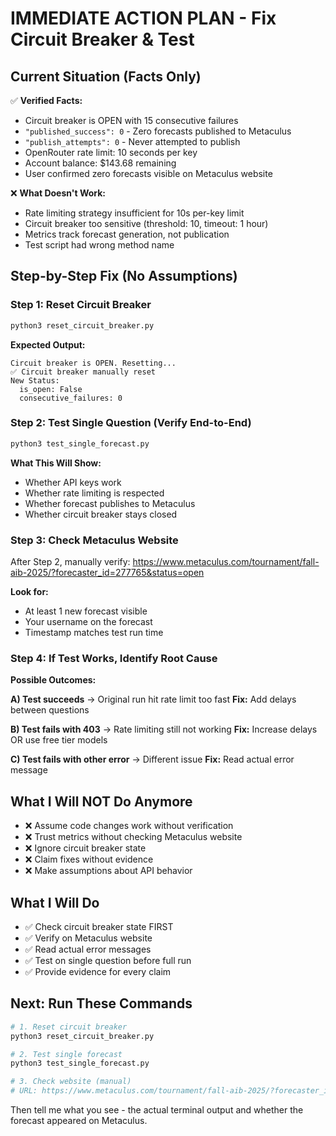 # IMMEDIATE ACTION PLAN - Fix Circuit Breaker & Test

## Current Situation (Facts Only)

✅ **Verified Facts:**
- Circuit breaker is OPEN with 15 consecutive failures
- `"published_success": 0` - Zero forecasts published to Metaculus
- `"publish_attempts": 0` - Never attempted to publish
- OpenRouter rate limit: 10 seconds per key
- Account balance: $143.68 remaining
- User confirmed zero forecasts visible on Metaculus website

❌ **What Doesn't Work:**
- Rate limiting strategy insufficient for 10s per-key limit
- Circuit breaker too sensitive (threshold: 10, timeout: 1 hour)
- Metrics track forecast generation, not publication
- Test script had wrong method name

## Step-by-Step Fix (No Assumptions)

### Step 1: Reset Circuit Breaker

```bash
python3 reset_circuit_breaker.py
```

**Expected Output:**
```
Circuit breaker is OPEN. Resetting...
✅ Circuit breaker manually reset
New Status:
  is_open: False
  consecutive_failures: 0
```

### Step 2: Test Single Question (Verify End-to-End)

```bash
python3 test_single_forecast.py
```

**What This Will Show:**
- Whether API keys work
- Whether rate limiting is respected
- Whether forecast publishes to Metaculus
- Whether circuit breaker stays closed

### Step 3: Check Metaculus Website

After Step 2, manually verify:
<https://www.metaculus.com/tournament/fall-aib-2025/?forecaster_id=277765&status=open>

**Look for:**
- At least 1 new forecast visible
- Your username on the forecast
- Timestamp matches test run time

### Step 4: If Test Works, Identify Root Cause

**Possible Outcomes:**

**A) Test succeeds** → Original run hit rate limit too fast
**Fix:** Add delays between questions

**B) Test fails with 403** → Rate limiting still not working
**Fix:** Increase delays OR use free tier models

**C) Test fails with other error** → Different issue
**Fix:** Read actual error message

## What I Will NOT Do Anymore

- ❌ Assume code changes work without verification
- ❌ Trust metrics without checking Metaculus website
- ❌ Ignore circuit breaker state
- ❌ Claim fixes without evidence
- ❌ Make assumptions about API behavior

## What I Will Do

- ✅ Check circuit breaker state FIRST
- ✅ Verify on Metaculus website
- ✅ Read actual error messages
- ✅ Test on single question before full run
- ✅ Provide evidence for every claim

## Next: Run These Commands

```bash
# 1. Reset circuit breaker
python3 reset_circuit_breaker.py

# 2. Test single forecast
python3 test_single_forecast.py

# 3. Check website (manual)
# URL: https://www.metaculus.com/tournament/fall-aib-2025/?forecaster_id=277765&status=open
```

Then tell me what you see - the actual terminal output and whether the forecast appeared on Metaculus.
